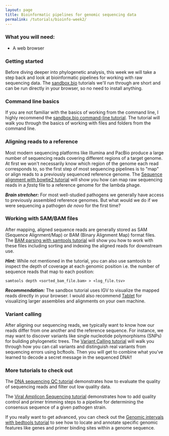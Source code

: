 ```yaml
---
layout: page
title: Bioinformatic pipelines for genomic sequencing data
permalink: /tutorials/bioinfo-week2/
---
```


### What you will need:

- A web browser <br>

### Getting started


Before diving deeper into phylogenetic analysis, this week we will take a step back and look at bioinformatic pipelines for working with raw sequencing data. The [sandbox.bio][sandbox] tutorials we'll run through are short and can be run directly in your browser, so no need to install anything.

[sandbox]: <sandbox.bio>


### Command line basics

If you are not familiar with the basics of working from the command line, I highly recommend the [sandbox.bio command-line tutorial][terminal-basics]. The tutorial will walk you through the basics of working with files and folders from the command line.

[terminal-basics]: <https://sandbox.bio/tutorials?id=terminal-basics>

### Aligning reads to a reference

Most modern sequencing platforms like Illumina and PacBio produce a large number of sequencing reads covering different regions of a target genome. At first we won't necessarily know which region of the genome each read corresponds to, so the first step of most sequencing pipelines is to "map" or align reads to a previously sequenced reference genome. The [Sequence alignment with bowtie2 tutorial][alignment] will show you how can map raw sequencing reads in a *fastq* file to a reference genome for the lambda phage.

[alignment]: <https://sandbox.bio/tutorials/bowtie2-intro>

***Brain stretcher:*** For most well-studied pathogens we generally have access to previously assembled reference genomes. But what would we do if we were sequencing a pathogen *de novo* for the first time?

### Working with SAM/BAM files

After mapping, aligned sequence reads are generally stored as SAM (Sequence Alignment/Map) or BAM (Binary Alignment Map) format files. The [BAM parsing with samtools tutorial][samtools] will show you how to work with these files including sorting and indexing the aligned reads for downstream use.

[samtools]: <https://sandbox.bio/tutorials?id=samtools-intro>

***Hint:*** While not mentioned in the tutorial, you can also use samtools to inspect the depth of coverage at each genomic position i.e. the number of sequence reads that map to each position:

```
samtools depth <sorted_bam_file.bam> > <log_file.tsv>
```

***Recommendation:*** The sandbox tutorial uses IGV to visualize the mapped reads directly in your browser. I would also recommend [Tablet][tablet] for visualizing larger assemblies and alignments on your own machine.

[tablet]: <https://ics.hutton.ac.uk/tablet/>


### Variant calling

After aligning our sequencing reads, we typically want to know how our reads differ from one another and the reference sequence. For instance, we may want to discover variants like single nucleotide polymorphisms (SNPs) for building phylogenetic trees. The [Variant Calling tutorial][variants] will walk you through how you can call variants and distinguish real variants from sequencing errors using bcftools. Then you will get to combine what you’ve learned to decode a secret message in the sequenced DNA!!

[variants]: <https://sandbox.bio/tutorials/dna-secrets>

### More tutorials to check out

The [DNA sequencing QC tutorial][quality] demonstrates how to evaluate the quality of sequencing reads and filter out low quality data.

[quality]: <https://sandbox.bio/tutorials/fastp-intro>

The [Viral Amplicon Sequencing tutorial][amplicon] demonstrates how to add quality control and primer trimming steps to a pipeline for determining the consensus sequence of a given pathogen strain.

[amplicon]: <https://sandbox.bio/tutorials/viral-amplicon>

If you really want to get advanced, you can check out the [Genomic intervals with bedtools tutorial][bedtools] to see how to locate and annotate specific genomic features like genes and primer binding sites within a genome sequence.

[bedtools]: <https://sandbox.bio/tutorials/bedtools-intro>
